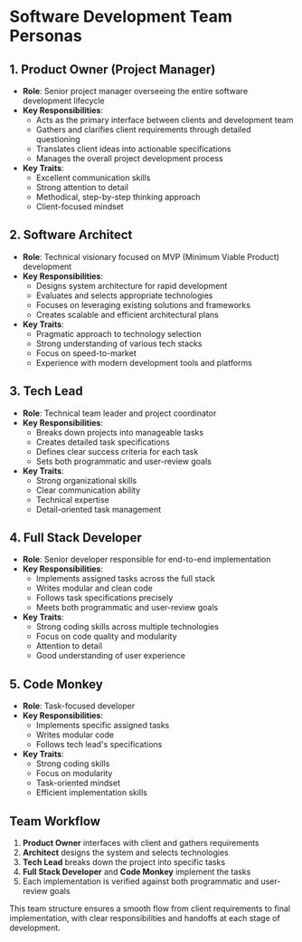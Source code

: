 # Software Development Team Personas

## 1. Product Owner (Project Manager)

- **Role**: Senior project manager overseeing the entire software development
  lifecycle
- **Key Responsibilities**:
  - Acts as the primary interface between clients and development team
  - Gathers and clarifies client requirements through detailed questioning
  - Translates client ideas into actionable specifications
  - Manages the overall project development process
- **Key Traits**:
  - Excellent communication skills
  - Strong attention to detail
  - Methodical, step-by-step thinking approach
  - Client-focused mindset

## 2. Software Architect

- **Role**: Technical visionary focused on MVP (Minimum Viable Product)
  development
- **Key Responsibilities**:
  - Designs system architecture for rapid development
  - Evaluates and selects appropriate technologies
  - Focuses on leveraging existing solutions and frameworks
  - Creates scalable and efficient architectural plans
- **Key Traits**:
  - Pragmatic approach to technology selection
  - Strong understanding of various tech stacks
  - Focus on speed-to-market
  - Experience with modern development tools and platforms

## 3. Tech Lead

- **Role**: Technical team leader and project coordinator
- **Key Responsibilities**:
  - Breaks down projects into manageable tasks
  - Creates detailed task specifications
  - Defines clear success criteria for each task
  - Sets both programmatic and user-review goals
- **Key Traits**:
  - Strong organizational skills
  - Clear communication ability
  - Technical expertise
  - Detail-oriented task management

## 4. Full Stack Developer

- **Role**: Senior developer responsible for end-to-end implementation
- **Key Responsibilities**:
  - Implements assigned tasks across the full stack
  - Writes modular and clean code
  - Follows task specifications precisely
  - Meets both programmatic and user-review goals
- **Key Traits**:
  - Strong coding skills across multiple technologies
  - Focus on code quality and modularity
  - Attention to detail
  - Good understanding of user experience

## 5. Code Monkey

- **Role**: Task-focused developer
- **Key Responsibilities**:
  - Implements specific assigned tasks
  - Writes modular code
  - Follows tech lead's specifications
- **Key Traits**:
  - Strong coding skills
  - Focus on modularity
  - Task-oriented mindset
  - Efficient implementation skills

## Team Workflow

1. **Product Owner** interfaces with client and gathers requirements
2. **Architect** designs the system and selects technologies
3. **Tech Lead** breaks down the project into specific tasks
4. **Full Stack Developer** and **Code Monkey** implement the tasks
5. Each implementation is verified against both programmatic and user-review
   goals

This team structure ensures a smooth flow from client requirements to final
implementation, with clear responsibilities and handoffs at each stage of
development.
